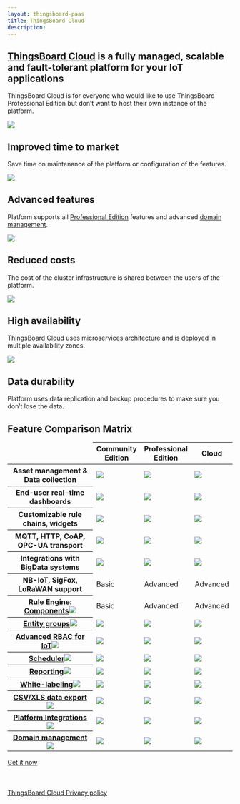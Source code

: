 ```yaml
---
layout: thingsboard-paas
title: ThingsBoard Cloud
description: 
---
```


<div id="background">
<div class="main"></div><div class="small1"></div><div class="small2"></div><div class="small3"></div><div class="small4"></div><div class="bottom"></div><div class="small5"></div>
</div>
<section id="intro">
	<main>
		<h1 class="intro_title"><a href="what-is-thingsboard-cloud/">ThingsBoard Cloud</a> is a fully managed, scalable and fault-tolerant platform for your IoT applications</h1>
		<div id="labeling"> 
        <p>ThingsBoard Cloud is for everyone who would like to use ThingsBoard Professional Edition but don’t want to host their own instance of the platform.</p>
		</div>
        <div id="cards" class="row">
            <div class="col-lg-6">
                <div><img src="/images/paas/improved-time.svg">
                <h1>Improved time to market</h1>
                <p>Save time on maintenance of the platform or configuration of the features.</p>
                </div>
            </div>
            <div class="col-lg-6">
                <div><img src="/images/paas/advanced-features.svg">
                <h1>Advanced features</h1>
                <p>Platform supports all <a href="/products/thingsboard-pe/">Professional Edition</a> features and advanced <a href="/products/paas/domains/">domain management</a>.</p>
                </div>
            </div>
            <div class="col-lg-6">
                <div><img src="/images/paas/reduced-costs.svg">
                <h1>Reduced costs</h1>
                <p>The cost of the cluster infrastructure is shared between the users of the platform.</p>
                </div>
            </div>
            <div class="col-lg-6">
                <div><img src="/images/paas/high-availability.svg">
                <h1>High availability</h1>
                <p>ThingsBoard Cloud uses microservices architecture and is deployed in multiple availability zones.</p>
                </div>
            </div>
            <div class="col-lg-6">
                <div><img src="/images/paas/data-durability.svg">
                <h1>Data durability</h1>
                <p>Platform uses data replication and backup procedures to make sure you don’t lose the data.</p>
                </div>
            </div>
        </div>
	</main>
</section>
<section id="matrix">
	<main>
    <div id="backg-matrix">
    <div class="community"><div class="coln"><div class="head"></div></div></div>
    <div class="prof"><div class="coln"><div class="head"></div></div></div>
    <div class="cloud"><div class="coln"><div class="head"></div></div></div>
    </div>
	<h2>Feature Comparison Matrix</h2>
	<table>
            <thead>
                <tr>
                    <td></td>
                    <th>Community<br/>Edition</th>
                    <th>Professional<br/>Edition</th>
                    <th>Cloud</th>
                </tr>
            </thead>
            <tbody>
                <tr>
                    <th>Asset management & Data collection</th>
                    <td><img src="/images/pe/checked.svg"></td>
                    <td><img src="/images/pe/checked.svg"></td>
                    <td><img src="/images/pe/checked.svg"></td>
                </tr>
                <tr>
                    <th>End-user real-time dashboards</th>
                    <td><img src="/images/pe/checked.svg"></td>
                    <td><img src="/images/pe/checked.svg"></td>
                    <td><img src="/images/pe/checked.svg"></td>
                </tr>
                <tr>
                    <th>Customizable rule chains, widgets</th>
                    <td><img src="/images/pe/checked.svg"></td>
                    <td><img src="/images/pe/checked.svg"></td>
                    <td><img src="/images/pe/checked.svg"></td>
                </tr>
                <tr>
                    <th>MQTT, HTTP, CoAP, OPC-UA transport</th>
                    <td><img src="/images/pe/checked.svg"></td>
                    <td><img src="/images/pe/checked.svg"></td>
                    <td><img src="/images/pe/checked.svg"></td>
                </tr>
                <tr>
                    <th>Integrations with BigData systems</th>
                    <td><img src="/images/pe/checked.svg"></td>
                    <td><img src="/images/pe/checked.svg"></td>
                    <td><img src="/images/pe/checked.svg"></td>
                </tr>
                <tr>
                    <th>NB-IoT, SigFox, LoRaWAN support</th>
                    <td>Basic</td>
                    <td>Advanced</td>
                    <td>Advanced</td>
                </tr>
                <tr>
                    <th><a href="/docs/user-guide/rule-engine-2-0/overview/">Rule Engine: Components<img src="/images/pe/help-black18.svg"></a></th>
                    <td>Basic</td>
                    <td>Advanced</td>
                    <td>Advanced</td>
                </tr>              
                <tr>
                    <th><a href="/docs/user-guide/groups/">Entity groups<img src="/images/pe/help-black18.svg"></a></th>
                    <td><img src="/images/pe/unchecked.svg"></td>
                    <td><img src="/images/pe/checked.svg"></td>
                    <td><img src="/images/pe/checked.svg"></td>
                </tr>              
                <tr>
                    <th><a href="/docs/user-guide/rbac/">Advanced RBAC for IoT<img src="/images/pe/help-black18.svg"></a></th>
                    <td><img src="/images/pe/unchecked.svg"></td>
                    <td><img src="/images/pe/checked.svg"></td>
                    <td><img src="/images/pe/checked.svg"></td>
                </tr>              
                <tr>
                    <th><a href="/docs/user-guide/scheduler/">Scheduler<img src="/images/pe/help-black18.svg"></a></th>
                    <td><img src="/images/pe/unchecked.svg"></td>
                    <td><img src="/images/pe/checked.svg"></td>
                    <td><img src="/images/pe/checked.svg"></td>
                </tr>              
                <tr>
                    <th><a href="/docs/user-guide/reporting/">Reporting<img src="/images/pe/help-black18.svg"></a></th>
                    <td><img src="/images/pe/unchecked.svg"></td>
                    <td><img src="/images/pe/checked.svg"></td>
                    <td><img src="/images/pe/checked.svg"></td>
                </tr>              
                <tr>
                    <th><a href="/docs/user-guide/white-labeling/">White-labeling<img src="/images/pe/help-black18.svg"></a></th>
                    <td><img src="/images/pe/unchecked.svg"></td>
                    <td><img src="/images/pe/checked.svg"></td>
                    <td><img src="/images/pe/checked.svg"></td>
                </tr>              
                <tr>
                    <th><a href="/docs/user-guide/csv-xls-data-export/">CSV/XLS data export<img src="/images/pe/help-black18.svg"></a></th>
                    <td><img src="/images/pe/unchecked.svg"></td>
                    <td><img src="/images/pe/checked.svg"></td>
                    <td><img src="/images/pe/checked.svg"></td>
                </tr>              
                <tr>
                    <th><a href="/docs/user-guide/integrations/">Platform Integrations<img src="/images/pe/help-black18.svg"></a></th>
                    <td><img src="/images/pe/unchecked.svg"></td>
                    <td><img src="/images/pe/checked.svg"></td>
                    <td><img src="/images/pe/checked.svg"></td>
                </tr>     
                <tr>
                    <th><a href="/products/paas/domains/">Domain management<img src="/images/pe/help-black18.svg"></a></th>
                    <td><img src="/images/pe/unchecked.svg"></td>
                    <td><img src="/images/pe/unchecked.svg"></td>
                    <td><img src="/images/pe/checked.svg"></td>
                </tr>       
            </tbody>
    </table>
	</main>
</section>

<section id="bottom">
<main>
<a href="/pricing/" class="try-paas">Get it now</a><br><br><br><br>
<a href="/products/paas/privacy-policy/" >ThingsBoard Cloud Privacy policy</a>
</main>
</section>
